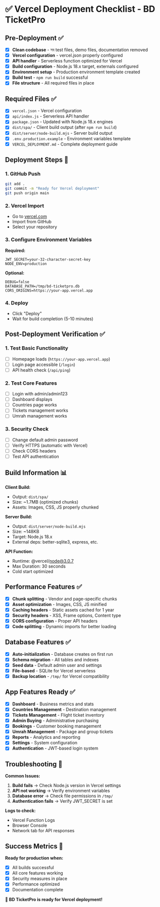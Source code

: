 # ✅ Vercel Deployment Checklist - BD TicketPro

## Pre-Deployment ✅

- [x] **Clean codebase** - সব test files, demo files, documentation removed
- [x] **Vercel configuration** - vercel.json properly configured
- [x] **API handler** - Serverless function optimized for Vercel
- [x] **Build configuration** - Node.js 18.x target, externals configured
- [x] **Environment setup** - Production environment template created
- [x] **Build test** - `npm run build` successful
- [x] **File structure** - All required files in place

## Required Files ✅

- [x] `vercel.json` - Vercel configuration
- [x] `api/index.js` - Serverless API handler
- [x] `package.json` - Updated with Node.js 18.x engines
- [x] `dist/spa/` - Client build output (after `npm run build`)
- [x] `dist/server/node-build.mjs` - Server build output
- [x] `.env.production.example` - Environment variables template
- [x] `VERCEL_DEPLOYMENT.md` - Complete deployment guide

## Deployment Steps 🚀

### 1. GitHub Push

```bash
git add .
git commit -m "Ready for Vercel deployment"
git push origin main
```

### 2. Vercel Import

- Go to [vercel.com](https://vercel.com)
- Import from GitHub
- Select your repository

### 3. Configure Environment Variables

**Required:**

```
JWT_SECRET=your-32-character-secret-key
NODE_ENV=production
```

**Optional:**

```
DEBUG=false
DATABASE_PATH=/tmp/bd-ticketpro.db
CORS_ORIGINS=https://your-app.vercel.app
```

### 4. Deploy

- Click "Deploy"
- Wait for build completion (5-10 minutes)

## Post-Deployment Verification ✅

### 1. Test Basic Functionality

- [ ] Homepage loads (`https://your-app.vercel.app`)
- [ ] Login page accessible (`/login`)
- [ ] API health check (`/api/ping`)

### 2. Test Core Features

- [ ] Login with admin/admin123
- [ ] Dashboard displays
- [ ] Countries page works
- [ ] Tickets management works
- [ ] Umrah management works

### 3. Security Check

- [ ] Change default admin password
- [ ] Verify HTTPS (automatic with Vercel)
- [ ] Check CORS headers
- [ ] Test API authentication

## Build Information 📊

**Client Build:**

- Output: `dist/spa/`
- Size: ~1.7MB (optimized chunks)
- Assets: Images, CSS, JS properly chunked

**Server Build:**

- Output: `dist/server/node-build.mjs`
- Size: ~148KB
- Target: Node.js 18.x
- External deps: better-sqlite3, express, etc.

**API Function:**

- Runtime: @vercel/node@3.0.7
- Max Duration: 30 seconds
- Cold start optimized

## Performance Features ✅

- [x] **Chunk splitting** - Vendor and page-specific chunks
- [x] **Asset optimization** - Images, CSS, JS minified
- [x] **Caching headers** - Static assets cached for 1 year
- [x] **Security headers** - XSS, Frame options, Content type
- [x] **CORS configuration** - Proper API headers
- [x] **Code splitting** - Dynamic imports for better loading

## Database Features ✅

- [x] **Auto-initialization** - Database creates on first run
- [x] **Schema migration** - All tables and indexes
- [x] **Seed data** - Default admin user and settings
- [x] **File-based** - SQLite for Vercel serverless
- [x] **Backup location** - `/tmp/` for Vercel compatibility

## App Features Ready ✅

- [x] **Dashboard** - Business metrics and stats
- [x] **Countries Management** - Destination management
- [x] **Tickets Management** - Flight ticket inventory
- [x] **Admin Buying** - Administrative purchasing
- [x] **Bookings** - Customer booking management
- [x] **Umrah Management** - Package and group tickets
- [x] **Reports** - Analytics and reporting
- [x] **Settings** - System configuration
- [x] **Authentication** - JWT-based login system

## Troubleshooting 🔧

**Common Issues:**

1. **Build fails** → Check Node.js version in Vercel settings
2. **API not working** → Verify environment variables
3. **Database error** → Check file permissions in `/tmp/`
4. **Authentication fails** → Verify JWT_SECRET is set

**Logs to check:**

- Vercel Function Logs
- Browser Console
- Network tab for API responses

## Success Metrics 🎉

**Ready for production when:**

- [x] All builds successful
- [x] All core features working
- [x] Security measures in place
- [x] Performance optimized
- [x] Documentation complete

**🚀 BD TicketPro is ready for Vercel deployment!**
